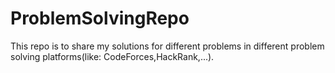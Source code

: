 # ProblemSolvingRepo
This repo is to share my solutions for different problems in different problem solving platforms(like: CodeForces,HackRank,...).
